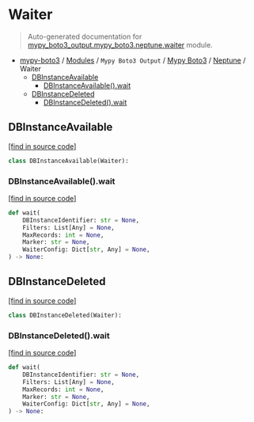# Waiter

> Auto-generated documentation for [mypy_boto3_output.mypy_boto3.neptune.waiter](https://github.com/vemel/mypy_boto3/blob/master/mypy_boto3_output/mypy_boto3/neptune/waiter.py) module.

- [mypy-boto3](../../../README.md#mypy_boto3) / [Modules](../../../MODULES.md#mypy-boto3-modules) / `Mypy Boto3 Output` / [Mypy Boto3](../index.md#mypy-boto3) / [Neptune](index.md#neptune) / Waiter
    - [DBInstanceAvailable](#dbinstanceavailable)
        - [DBInstanceAvailable().wait](#dbinstanceavailablewait)
    - [DBInstanceDeleted](#dbinstancedeleted)
        - [DBInstanceDeleted().wait](#dbinstancedeletedwait)

## DBInstanceAvailable

[[find in source code]](https://github.com/vemel/mypy_boto3/blob/master/mypy_boto3_output/mypy_boto3/neptune/waiter.py#L10)

```python
class DBInstanceAvailable(Waiter):
```

### DBInstanceAvailable().wait

[[find in source code]](https://github.com/vemel/mypy_boto3/blob/master/mypy_boto3_output/mypy_boto3/neptune/waiter.py#L13)

```python
def wait(
    DBInstanceIdentifier: str = None,
    Filters: List[Any] = None,
    MaxRecords: int = None,
    Marker: str = None,
    WaiterConfig: Dict[str, Any] = None,
) -> None:
```

## DBInstanceDeleted

[[find in source code]](https://github.com/vemel/mypy_boto3/blob/master/mypy_boto3_output/mypy_boto3/neptune/waiter.py#L24)

```python
class DBInstanceDeleted(Waiter):
```

### DBInstanceDeleted().wait

[[find in source code]](https://github.com/vemel/mypy_boto3/blob/master/mypy_boto3_output/mypy_boto3/neptune/waiter.py#L27)

```python
def wait(
    DBInstanceIdentifier: str = None,
    Filters: List[Any] = None,
    MaxRecords: int = None,
    Marker: str = None,
    WaiterConfig: Dict[str, Any] = None,
) -> None:
```
